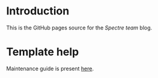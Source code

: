 # Introduction

This is the GitHub pages source for the *Spectre team* blog.

# Template help

Maintenance guide is present [here](https://github.com/jarrekk/Jalpc).
